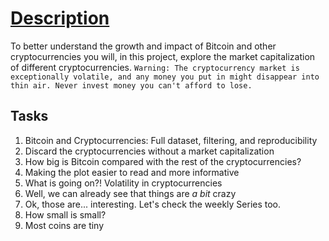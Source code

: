 # [Description](https://app.datacamp.com/learn/projects/82)


To better understand the growth and impact of Bitcoin and other cryptocurrencies you will, in this project, explore the market capitalization of different cryptocurrencies.
`Warning: The cryptocurrency market is exceptionally volatile, and any money you put in might disappear into thin air. Never invest money you can't afford to lose.`

## Tasks

1. Bitcoin and Cryptocurrencies: Full dataset, filtering, and reproducibility
2. Discard the cryptocurrencies without a market capitalization
3. How big is Bitcoin compared with the rest of the cryptocurrencies?
4. Making the plot easier to read and more informative
5. What is going on?! Volatility in cryptocurrencies
6. Well, we can already see that things are *a bit* crazy
7. Ok, those are... interesting. Let's check the weekly Series too.
8. How small is small?
9. Most coins are tiny